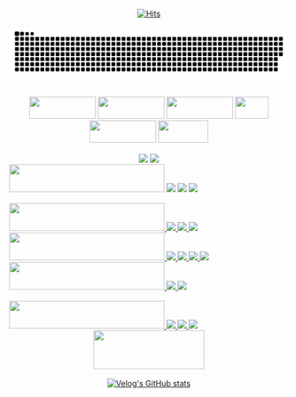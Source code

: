 <div align="center">
  
[![Hits](https://hits.seeyoufarm.com/api/count/incr/badge.svg?url=https%3A%2F%2Fgithub.com%2FJunTaeHahm&count_bg=%230C1117&title_bg=%230C1117&icon=cloudsmith.svg&icon_color=%23FFFFFF&title=Hello%21&edge_flat=false)](https://hits.seeyoufarm.com)
  
![snake gif](https://github.com/JunTaeHahm/JunTaeHahm/blob/output/github-contribution-grid-snake.svg)
  
  <div>
    <img src="https://capsule-render.vercel.app/api?type=transparent&section=footer&text=Develop&fontColor=e0e0e0&fontSize=220&fontAlignY=60" height="40" width="120" />
    <img src="https://capsule-render.vercel.app/api?type=transparent&section=footer&text=System.&fontColor=ff522f&fontSize=220&fontAlignY=60" height="40" width="120" />
        <img src="https://capsule-render.vercel.app/api?type=transparent&section=footer&text=Develop&fontColor=e0e0e0&fontSize=220&fontAlignY=60" height="40" width="120" />
    <img src="https://capsule-render.vercel.app/api?type=transparent&section=footer&text=Life.&fontColor=ff522f&fontSize=450&fontAlignY=70" height="40" width="60" />
        <img src="https://capsule-render.vercel.app/api?type=transparent&section=footer&text=Develop&fontColor=e0e0e0&fontSize=220&fontAlignY=60" height="40" width="120" />
    <img src="https://capsule-render.vercel.app/api?type=transparent&section=footer&text=Myself.&fontColor=ff522f&fontSize=270&fontAlign=50&fontAlignY=70" height="40" width="90" />
  </div>
  <br />
  <img src="https://i.pinimg.com/originals/48/89/0c/48890c0cba7202893720081996ccbc1f.gif" width="400"/>
  <img src="https://i.pinimg.com/originals/48/7e/8e/487e8eeecedf506903840cc00f91e428.gif" width="400"/>
</div>

<div align="center">
  <div align="left">
    <img src="https://capsule-render.vercel.app/api?type=transparent&section=footer&text=Channel&fontColor=ff522f&fontSize=60&fontAlignY=80&fontAlign=78" height="50" width="280" />
    <a href="mailto:jth5287@icloud.com,ahuuae_@kakao.com,jth5287@naver.com"><img src="https://img.shields.io/badge/Mail-ffffff?style=for-the-badge&logo=apple&logoColor=black"></a>
    <a href="https://velog.io/@ahuuae"><img src="https://img.shields.io/badge/Velog-ffffff?style=for-the-badge&logo=Velog&logoColor=black"/></a>
    <a href="https://www.instagram.com/ahuuae/"><img src="https://img.shields.io/badge/Instagram-ffffff?style=for-the-badge&logo=Instagram&logoColor=black"/>
  </div>
  <br/>

  <div align="left">
   <img src="https://capsule-render.vercel.app/api?type=transparent&section=footer&text=Tech%20Stack&fontColor=ff522f&fontSize=60&fontAlignY=80&fontAlign=78" height="50" width="280" />
    <img src="https://img.shields.io/badge/HTML5-ffffff?style=for-the-badge&logo=HTML5&logoColor=E34F26"/>
    <img src="https://img.shields.io/badge/CSS3-ffffff?style=for-the-badge&logo=CSS3&logoColor=1572B6"/>
    <img src="https://img.shields.io/badge/JavaScript-ffffff?style=for-the-badge&logo=JavaScript&logoColor=F7DF1E"/>
    <br/>
    
<img src="https://capsule-render.vercel.app/api?type=transparent&section=footer&fontColor=6ca4fb&fontSize=60&fontAlignY=80&fontAlign=78" height="50" width="280" />
    <img src="https://img.shields.io/badge/React-ffffff?style=for-the-badge&logo=react&logoColor=61DAFB"/>
    <img src="https://img.shields.io/badge/Redux-ffffff?style=for-the-badge&logo=redux&logoColor=764ABC"/>
    <img src="https://img.shields.io/badge/TypeScript-ffffff?style=for-the-badge&logo=TypeScript&logoColor=3178C6"/>
    <img src="https://img.shields.io/badge/Next.js-ffffff?style=for-the-badge&logo=Next.js&logoColor=000000"/>
    <br/>
    
<img src="https://capsule-render.vercel.app/api?type=transparent&section=footer&fontColor=6ca4fb&fontSize=60&fontAlignY=80&fontAlign=78" height="50" width="280" />
    <img src="https://img.shields.io/badge/SASS-ffffff?style=for-the-badge&logo=Sass&logoColor=CC6699"/>
    <img src="https://img.shields.io/badge/Styled%20components-ffffff?style=for-the-badge&logo=Styledcomponents&logoColor=CC6699"/><br/>
    <br/>
    
   <img src="https://capsule-render.vercel.app/api?type=transparent&section=footer&text=Software&fontColor=ff522f&fontSize=60&fontAlignY=80&fontAlign=78" height="50" width="280" />
    <img src="https://img.shields.io/badge/Visual Studio Code-ffffff?style=for-the-badge&logo=Visual Studio Code&logoColor=007ACC"/>
    <img src="https://img.shields.io/badge/GitHub-ffffff?style=for-the-badge&logo=GitHub&logoColor=black"/>
    <img src="https://img.shields.io/badge/Figma-ffffff?style=for-the-badge&logo=Figma&logoColor=F24E1E"/>
  </div>
    
  <div align="center">
    <img src="https://capsule-render.vercel.app/api?type=transparent&section=footer&text=POST&fontColor=59c251&fontSize=100&fontAlignY=100&fontAlign=50" height="70" width="200" />
    
[![Velog's GitHub stats](https://velog-readme-stats.vercel.app/api?name=ahuuae&color=white)](https://velog.io/@ahuuae)
    
  </div>
</div>
    
  


